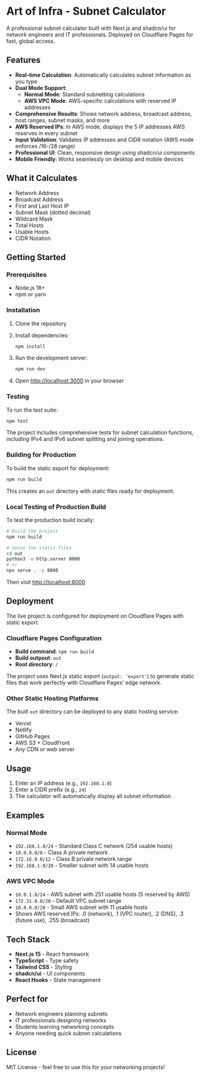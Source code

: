 # Art of Infra - Subnet Calculator

A professional subnet calculator built with Next.js and shadcn/ui for network engineers and IT professionals. Deployed on Cloudflare Pages for fast, global access.

## Features

- **Real-time Calculation**: Automatically calculates subnet information as you type
- **Dual Mode Support**:
  - **Normal Mode**: Standard subnetting calculations
  - **AWS VPC Mode**: AWS-specific calculations with reserved IP addresses
- **Comprehensive Results**: Shows network address, broadcast address, host ranges, subnet masks, and more
- **AWS Reserved IPs**: In AWS mode, displays the 5 IP addresses AWS reserves in every subnet
- **Input Validation**: Validates IP addresses and CIDR notation (AWS mode enforces /16-/28 range)
- **Professional UI**: Clean, responsive design using shadcn/ui components
- **Mobile Friendly**: Works seamlessly on desktop and mobile devices

## What it Calculates

- Network Address
- Broadcast Address
- First and Last Host IP
- Subnet Mask (dotted decimal)
- Wildcard Mask
- Total Hosts
- Usable Hosts
- CIDR Notation

## Getting Started

### Prerequisites

- Node.js 18+
- npm or yarn

### Installation

1. Clone the repository
2. Install dependencies:

   ```bash
   npm install
   ```

3. Run the development server:

   ```bash
   npm run dev
   ```

4. Open [http://localhost:3000](http://localhost:3000) in your browser

### Testing

To run the test suite:

```bash
npm test
```

The project includes comprehensive tests for subnet calculation functions, including IPv4 and IPv6 subnet splitting and joining operations.

### Building for Production

To build the static export for deployment:

```bash
npm run build
```

This creates an `out` directory with static files ready for deployment.

### Local Testing of Production Build

To test the production build locally:

```bash
# Build the project
npm run build

# Serve the static files
cd out
python3 -m http.server 8000
# or
npx serve . -p 8000
```

Then visit [http://localhost:8000](http://localhost:8000)

## Deployment

The live project is configured for deployment on Cloudflare Pages with static export.

### Cloudflare Pages Configuration

- **Build command**: `npm run build`
- **Build outpout**: `out`
- **Root directory**: `/`

The project uses Next.js static export (`output: 'export'`) to generate static files that work perfectly with Cloudflare Pages' edge network.

### Other Static Hosting Platforms

The built `out` directory can be deployed to any static hosting service:
- Vercel
- Netlify  
- GitHub Pages
- AWS S3 + CloudFront
- Any CDN or web server

## Usage

1. Enter an IP address (e.g., `192.168.1.0`)
2. Enter a CIDR prefix (e.g., `24`)
3. The calculator will automatically display all subnet information

## Examples

### Normal Mode

- `192.168.1.0/24` - Standard Class C network (254 usable hosts)
- `10.0.0.0/8` - Class A private network
- `172.16.0.0/12` - Class B private network range
- `192.168.1.0/28` - Smaller subnet with 14 usable hosts

### AWS VPC Mode

- `10.0.1.0/24` - AWS subnet with 251 usable hosts (5 reserved by AWS)
- `172.31.0.0/20` - Default VPC subnet range
- `10.0.0.0/28` - Small AWS subnet with 11 usable hosts
- Shows AWS reserved IPs: .0 (network), .1 (VPC router), .2 (DNS), .3 (future use), .255 (broadcast)

## Tech Stack

- **Next.js 15** - React framework
- **TypeScript** - Type safety
- **Tailwind CSS** - Styling
- **shadcn/ui** - UI components
- **React Hooks** - State management

## Perfect for

- Network engineers planning subnets
- IT professionals designing networks
- Students learning networking concepts
- Anyone needing quick subnet calculations

## License

MIT License - feel free to use this for your networking projects!
